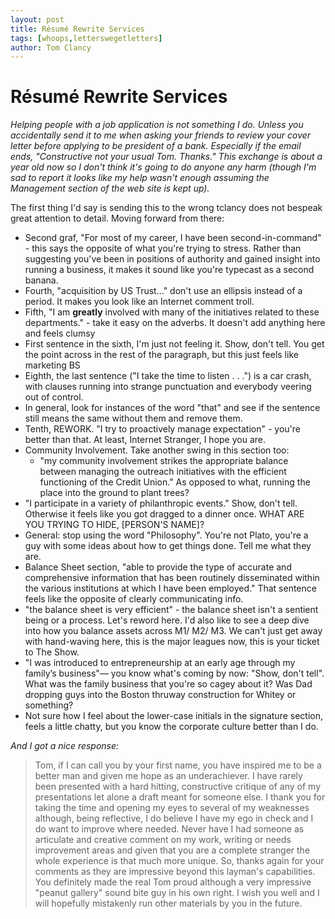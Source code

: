 ```yaml
---
layout: post
title: Résumé Rewrite Services
tags: [whoops,letterswegetletters]
author: Tom Clancy
---
```


# Résumé Rewrite Services

*Helping people with a job application is not something I do. Unless you accidentally send it to me when asking your friends to review your cover letter before applying to be president of a bank. Especially if the email ends, "Constructive not your usual Tom. Thanks." This exchange is about a year old now so I don't think it's going to do anyone any harm (though I'm sad to report it looks like my help wasn't enough assuming the Management section of the web site is kept up).*

The first thing I'd say is sending this to the wrong tclancy does not bespeak great attention to detail. Moving forward from there:

* Second graf, "For most of my career, I have been second-in-command" - this says the opposite of what you're trying to stress. Rather than suggesting you've been in positions of authority and gained insight into running a business, it makes it sound like you're typecast as a second banana.
* Fourth, "acquisition by US Trust..." don't use an ellipsis instead of a period. It makes you look like an Internet comment troll.
* Fifth, "I am **greatly** involved with many of the initiatives related to these departments." - take it easy on the adverbs. It doesn't add anything here and feels clumsy
* First sentence in the sixth, I'm just not feeling it. Show, don't tell. You get the point across in the rest of the paragraph, but this just feels like marketing BS
* Eighth, the last sentence ("I take the time to listen . . .") is a car crash, with clauses running into strange punctuation and everybody veering out of control.
* In general, look for instances of the word "that" and see if the sentence still means the same without them and remove them.
* Tenth, REWORK. "I try to proactively manage expectation" - you're better than that. At least, Internet Stranger, I hope you are.
* Community Involvement. Take another swing in this section too:
  * "my community involvement strikes the appropriate balance between managing the outreach initiatives with the efficient functioning of the Credit Union." As opposed to what, running the place into the ground to plant trees?
* "I participate in a variety of philanthropic events." Show, don't tell. Otherwise it feels like you got dragged to a dinner once. WHAT ARE YOU TRYING TO HIDE, [PERSON'S NAME]?
* General: stop using the word "Philosophy". You're not Plato, you're a guy with some ideas about how to get things done. Tell me what they are.
* Balance Sheet section, "able to provide the type of accurate and comprehensive information that has been routinely disseminated within the various institutions at which I have been employed." That sentence feels like the opposite of clearly communicating info.
* "the balance sheet is very efficient" - the balance sheet isn't a sentient being or a process. Let's reword here. I'd also like to see a deep dive into how you balance assets across M1/ M2/ M3. We can't just get away with hand-waving here, this is the major leagues now, this is your ticket to The Show.
* "I was introduced to entrepreneurship at an early age through my family’s business"&mdash; you know what's coming by now: "Show, don't tell". What was the family business that you're so cagey about it? Was Dad dropping guys into the Boston thruway construction for Whitey or something?
* Not sure how I feel about the lower-case initials in the signature section, feels a little chatty, but you know the corporate culture better than I do.

*And I got a nice response:*

>Tom, if I can call you by your first name, you have inspired me to be a better man and given me hope as an underachiever.  I have rarely been presented with a hard hitting, constructive critique of any of my presentations let alone a draft meant for someone else. I thank you for taking the time and opening my eyes to several of my weaknesses although, being reflective, I do believe I have my ego in check and I do want to improve where needed. Never have I had someone as articulate and creative comment on my work, writing or needs improvement areas and given that you are a complete stranger the whole experience is that much more unique. So, thanks again for your comments as they are impressive beyond this layman's capabilities. You definitely made the real Tom proud although a very impressive "peanut gallery" sound bite guy in his own right. I wish you well and I will hopefully mistakenly run other materials by you in the future.
